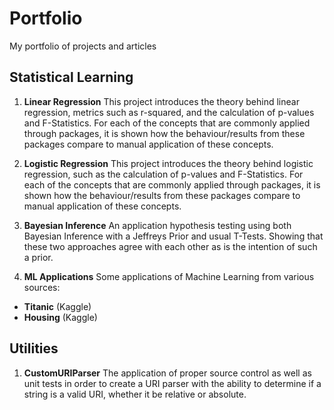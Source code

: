 # Portfolio
My portfolio of projects and articles


## Statistical Learning
1. **Linear Regression**
This project introduces the theory behind linear regression, metrics such as r-squared, and the calculation of p-values and F-Statistics. For each of the concepts that are commonly applied through packages, it is shown how the behaviour/results from these packages compare to manual application of these concepts.

2. **Logistic Regression**
This project introduces the theory behind logistic regression, such as the calculation of p-values and F-Statistics. For each of the concepts that are commonly applied through packages, it is shown how the behaviour/results from these packages compare to manual application of these concepts.

3. **Bayesian Inference**
An application hypothesis testing using both Bayesian Inference with a Jeffreys Prior and usual T-Tests. Showing that these two approaches agree with each other as is the intention of such a prior.

4. **ML Applications**
Some applications of Machine Learning from various sources:
  - **Titanic** (Kaggle)
  - **Housing** (Kaggle)

## Utilities
1. **CustomURIParser**
The application of proper source control as well as unit tests in order to create a URI parser with the ability to determine if a string is a valid URI, whether it be relative or absolute.
